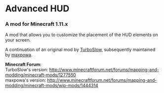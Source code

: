 # Advanced HUD

### A mod for Minecraft 1.11.x

A mod that allows you to customize the placement of the HUD elements on your screen.

A continuation of an original mod by [TurboSlow](http://www.minecraftforum.net/members/TurboSlow), subsequently maintained by [maxpowa](http://www.minecraftforum.net/members/maxpowa).

**Minecraft Forum:**<br />
TurboSlow's version: http://www.minecraftforum.net/forums/mapping-and-modding/minecraft-mods/1277550<br />
maxpowa's version: http://www.minecraftforum.net/forums/mapping-and-modding/minecraft-mods/wip-mods/1444314
